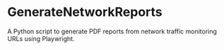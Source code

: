 # GenerateNetworkReports
A Python script to generate PDF reports from network traffic monitoring URLs using Playwright.
